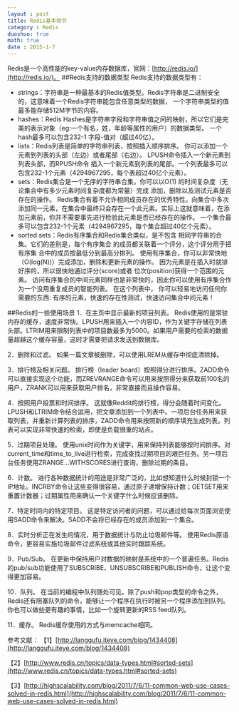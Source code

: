 ```yaml
---
layout : post
title: Redis基本命令
category : Redis
duoshuo: true
math: true
date : 2015-1-7
---
```


<!-- more -->

Redis是一个高性能的key-value内存数据库，官网：[http://redis.io/](http://redis.io/)。
##Redis支持的数据类型
Redis支持的数据类型有：
>
- strings：字符串是一种最基本的Redis值类型。Redis字符串是二进制安全的，这意味着一个Redis字符串能包含任意类型的数据，
一个字符串类型的值最多能存储512M字节的内容。
- hashes：Redis Hashes是字符串字段和字符串值之间的映射，所以它们是完美的表示对象（eg:一个有名，姓，年龄等属性的用户）的数据类型。
一个hash最多可以包含232-1 字段-值对（超过40亿）。
- lists：Redis列表是简单的字符串列表，按照插入顺序排序。 你可以添加一个元素到列表的头部（左边）或者尾部（右边）。
LPUSH命令插入一个新元素到列表头部，而RPUSH命令 插入一个新元素到列表的尾部。一个列表最多可以包含232-1个元素（4294967295，每个表超过40亿个元素）。
- sets：Redis集合是一个无序的字符串合集。你可以以O(1) 的时间复杂度（无论集合中有多少元素时间复杂度都为常量）完成 添加，删除以及测试元素是否存在的操作。
Redis集合有着不允许相同成员存在的优秀特性。向集合中多次添加同一元素，在集合中最终只会存在一个此元素。实际上这就意味着，在添加元素前，你并不需要事先进行检验此元素是否已经存在的操作。
一个集合最多可以包含232-1个元素（4294967295，每个集合超过40亿个元素）。
- sorted sets：Redis有序集合和Redis集合类似，是不包含 相同字符串的合集。它们的差别是，每个有序集合 的成员都关联着一个评分，这个评分用于把有序集 合中的成员按最低分到最高分排列。
使用有序集合，你可以非常快地（O(log(N))）完成添加，删除和更新元素的操作。 因为元素是在插入时就排好序的，所以很快地通过评分(score)或者 位次(position)获得一个范围的元素。 访问有序集合的中间元素同样也是非常快的，因此你可以使用有序集合作为一个没用重复成员的智能列表。 在这个列表中， 你可以轻易地访问任何你需要的东西: 有序的元素，快速的存在性测试，快速访问集合中间元素！

##Redis的一些使用场景
1．在主页中显示最新的项目列表。
    Redis使用的是常驻内存的缓存，速度非常快。LPUSH用来插入一个内容ID，作为关键字存储在列表头部。LTRIM用来限制列表中的项目数最多为5000。如果用户需要的检索的数据量超越这个缓存容量，这时才需要把请求发送到数据库。

2．删除和过滤。
    如果一篇文章被删除，可以使用LREM从缓存中彻底清除掉。

3．排行榜及相关问题。
    排行榜（leader board）按照得分进行排序。ZADD命令可以直接实现这个功能，而ZREVRANGE命令可以用来按照得分来获取前100名的用户，ZRANK可以用来获取用户排名，非常直接而且操作容易。

4．按照用户投票和时间排序。
    这就像Reddit的排行榜，得分会随着时间变化。LPUSH和LTRIM命令结合运用，把文章添加到一个列表中。一项后台任务用来获取列表，并重新计算列表的排序，ZADD命令用来按照新的顺序填充生成列表。列表可以实现非常快速的检索，即使是负载很重的站点。

5．过期项目处理。
    使用unix时间作为关键字，用来保持列表能够按时间排序。对current_time和time_to_live进行检索，完成查找过期项目的艰巨任务。另一项后台任务使用ZRANGE...WITHSCORES进行查询，删除过期的条目。

6．计数。
    进行各种数据统计的用途是非常广泛的，比如想知道什么时候封锁一个IP地址。INCRBY命令让这些变得很容易，通过原子递增保持计数；GETSET用来重置计数器；过期属性用来确认一个关键字什么时候应该删除。

7．特定时间内的特定项目。
    这是特定访问者的问题，可以通过给每次页面浏览使用SADD命令来解决。SADD不会将已经存在的成员添加到一个集合。

8．实时分析正在发生的情况，用于数据统计与防止垃圾邮件等。
    使用Redis原语命令，更容易实施垃圾邮件过滤系统或其他实时跟踪系统。

9．Pub/Sub。
    在更新中保持用户对数据的映射是系统中的一个普遍任务。Redis的pub/sub功能使用了SUBSCRIBE、UNSUBSCRIBE和PUBLISH命令，让这个变得更加容易。

10．队列。
    在当前的编程中队列随处可见。除了push和pop类型的命令之外，Redis还有阻塞队列的命令，能够让一个程序在执行时被另一个程序添加到队列。你也可以做些更有趣的事情，比如一个旋转更新的RSS feed队列。

11．缓存。
    Redis缓存使用的方式与memcache相同。


参考文献：
【1】[http://langgufu.iteye.com/blog/1434408](http://langgufu.iteye.com/blog/1434408)

【2】[http://www.redis.cn/topics/data-types.html#sorted-sets](http://www.redis.cn/topics/data-types.html#sorted-sets)

【3】[http://highscalability.com/blog/2011/7/6/11-common-web-use-cases-solved-in-redis.html](http://highscalability.com/blog/2011/7/6/11-common-web-use-cases-solved-in-redis.html)


